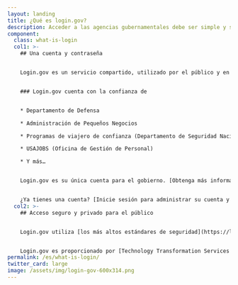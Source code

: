 ```yaml
---
layout: landing
title: ¿Qué es login.gov?
description: Acceder a las agencias gubernamentales debe ser simple y seguro.
component:
  class: what-is-login
  col1: >-
    ## Una cuenta y contraseña


    Login.gov es un servicio compartido, utilizado por el público y en el que confían las agencias gubernamentales. Con una cuenta de login.gov, elimina la necesidad de recordar diferentes contraseñas para cada agencia y agiliza su proceso de inicio de sesión.


    ### Login.gov cuenta con la confianza de


    * Departamento de Defensa

    * Administración de Pequeños Negocios

    * Programas de viajero de confianza (Departamento de Seguridad Nacional)

    * USAJOBS (Oficina de Gestión de Personal)

    * Y más…


    Login.gov es su única cuenta para el gobierno. [Obtenga más información sobre cómo crear una cuenta](https://login.gov/es/create-an-account/).


    ¿Ya tienes una cuenta? [Inicie sesión para administrar su cuenta y actualizar su información personal u opciones de seguridad](https://secure.login.gov/).
  col2: >-
    ## Acceso seguro y privado para el público


    Login.gov utiliza [los más altos estándares de seguridad](https://login.gov/es/security/) para mantener segura su información, incluida la verificación de identidad y [autenticación de dos factores](https://login.gov/es/help/authentication-methods/which-authentication-method-should-i-use/).


    Login.gov es proporcionado por [Technology Transformation Services (TTS)](https://www.gsa.gov/tts).
permalink: /es/what-is-login/
twitter_card: large
image: /assets/img/login-gov-600x314.png
---
```

